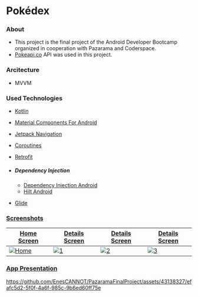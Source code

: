 # Pokédex

### About
- This project is the final project of the Android Developer Bootcamp organized in cooperation with Pazarama and Coderspace.
- <a href="https://pokeapi.co">Pokeapi.co</a> API was used in this project.

### Arcitecture
- MVVM

### Used Technologies

- <a href="https://kotlinlang.org/docs/">Kotlin
- <a href="https://mvnrepository.com/artifact/com.google.android.material/material">Material Components For Android
- <a href="https://developer.android.com/guide/navigation">Jetpack Navigation</a>
- <a href="https://developer.android.com/kotlin/coroutines">Coroutines</a>
- <a href="https://square.github.io/retrofit/">Retrofit</a>
- ##### Dependency Injection
  - <a href="https://developer.android.com/training/dependency-injection"> Dependency Injection Android
  - <a href="https://mvnrepository.com/artifact/com.google.dagger/hilt-android"> Hilt Android

- <a href="https://github.com/bumptech/glide"> Glide

### Screenshots
| Home Screen | Details Screen | Details Screen | Details Screen |
| ----------- | ---------------- | ---------------- | ---------------- |
| ![Home](https://github.com/EnesCANNOT/PazaramaFinalProject/assets/43138327/6cc9f3fd-a901-4415-9db9-c712e647d735) | ![1](https://github.com/EnesCANNOT/PazaramaFinalProject/assets/43138327/d1c3e884-ed32-4398-8598-14b19da9389f) | ![2](https://github.com/EnesCANNOT/PazaramaFinalProject/assets/43138327/0614e578-6b5a-49bc-a248-168992ece379) | ![3](https://github.com/EnesCANNOT/PazaramaFinalProject/assets/43138327/51d91587-d2e3-4296-93a5-00e1f70386b5)

### App Presentation

https://github.com/EnesCANNOT/PazaramaFinalProject/assets/43138327/efafc5d2-5f0f-4a6f-985c-9b6ed60ff75e
